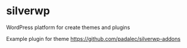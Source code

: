 # silverwp
WordPress platform for create themes and plugins

Example plugin for theme
https://github.com/padalec/silverwp-addons